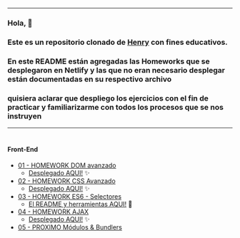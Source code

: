 
---

### Hola, 👋
### Este es un repositorio clonado de [Henry](https://github.com/soyHenry/FT-M2) con fines educativos.

### En este README están agregadas las Homeworks que se desplegaron en Netlify y las que no eran necesario desplegar están documentadas en su respectivo archivo

### quisiera aclarar que despliego los ejercicios con el fin de practicar y familiarizarme con todos los procesos que se nos instruyen

---

#

#### Front-End

<div class="hide">

- [01 - HOMEWORK DOM avanzado](./01-DOM/homework)
  - [Desplegado AQUI!](https://m2homework01rauldev.netlify.app/) ✨
- [02 - HOMEWORK CSS Avanzado](./02-CSS/homework/responsive-web)
  - [Desplegado AQUI!](https://m2homework02rauldev.netlify.app/) ✨
- [03 - HOMEWORK ES6 - Selectores](./03-ES6/homework/src/selector.js)
  - [El README y herramientas AQUI!](./03-ES6/homework/) 🎯
- [04 - HOMEWORK AJAX](./04-Ajax/homework)
  - [Desplegado AQUI!](https://m2-homework04ajaxrauldev.netlify.app/) ✨
- [05 - PROXIMO Módulos & Bundlers](./05-Bundlers)
